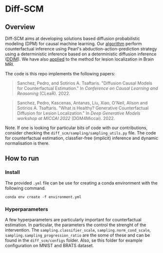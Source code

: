 # Diff-SCM

## Overview

Diff-SCM aims at developing solutions based diffusion probabilistic modeling (DPM) for causal machine learning. Our [algorithm](https://arxiv.org/abs/2202.10166) perform counterfactual inference using Pearl's abduction-action-prediction strategy using a deterministic inference based on a deterministic diffusion inference ([DDIM](https://arxiv.org/abs/2010.02502)). We have also [applied](https://arxiv.org/abs/2207.12268) to the method for lesion localization in Brain MRI.

The code is this repo implements the following papers:

> Sanchez, Pedro, and Sotirios A. Tsaftaris. "Diffusion Causal Models for Counterfactual Estimation." In *Conference on Causal Learning and Reasoning* (CLeaR). 2022.

> Sanchez, Pedro, Kascenas, Antanas, Liu, Xiao, O'Neil, Alison  and Sotirios A. Tsaftaris. "What is Healthy? Generative Counterfactual Diffusion for Lesion Localization." In *Deep Generative Models workshop at MICCAI 2022* (DGM4Miccai). 2022.

Note. If one is looking for particular bits of code with our contributions, consider checking the `diff_scm/sampling/sampling_utils.py` file. The code for counterfactual estimation, classfier-free (implicit) inference and dynamic normalisation is there.

## How to run

### Install

The provided `.yml` file can be use for creating a conda environment with the following command.

`conda env create -f environment.yml`

### Hyperparameters

A few hyperparameters are particularly important for counterfactual estimation. In particular, the parameters the control the strenght of the intervention. The `sampling.classifier_scale`, `sampling.norm_cond_scale`, `sampling.sampling_progression_ratio` are the some of these and can be found in the `diff_scm/configs` folder. Also, se this folder for example configuration on MNIST and BRATS dataset. 

